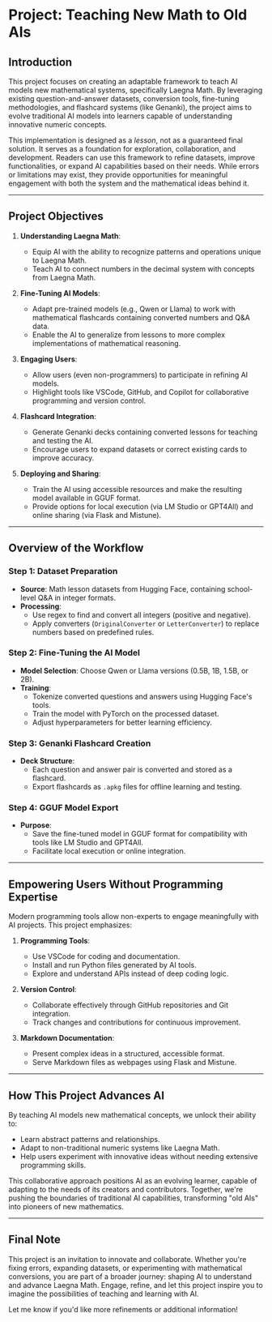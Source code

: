 # Project: Teaching New Math to Old AIs

## **Introduction**
This project focuses on creating an adaptable framework to teach AI models new mathematical systems, specifically Laegna Math. By leveraging existing question-and-answer datasets, conversion tools, fine-tuning methodologies, and flashcard systems (like Genanki), the project aims to evolve traditional AI models into learners capable of understanding innovative numeric concepts. 

This implementation is designed as a *lesson*, not as a guaranteed final solution. It serves as a foundation for exploration, collaboration, and development. Readers can use this framework to refine datasets, improve functionalities, or expand AI capabilities based on their needs. While errors or limitations may exist, they provide opportunities for meaningful engagement with both the system and the mathematical ideas behind it.

---

## **Project Objectives**
1. **Understanding Laegna Math**:
   - Equip AI with the ability to recognize patterns and operations unique to Laegna Math.
   - Teach AI to connect numbers in the decimal system with concepts from Laegna Math.

2. **Fine-Tuning AI Models**:
   - Adapt pre-trained models (e.g., Qwen or Llama) to work with mathematical flashcards containing converted numbers and Q&A data.
   - Enable the AI to generalize from lessons to more complex implementations of mathematical reasoning.

3. **Engaging Users**:
   - Allow users (even non-programmers) to participate in refining AI models.
   - Highlight tools like VSCode, GitHub, and Copilot for collaborative programming and version control.

4. **Flashcard Integration**:
   - Generate Genanki decks containing converted lessons for teaching and testing the AI.
   - Encourage users to expand datasets or correct existing cards to improve accuracy.

5. **Deploying and Sharing**:
   - Train the AI using accessible resources and make the resulting model available in GGUF format.
   - Provide options for local execution (via LM Studio or GPT4All) and online sharing (via Flask and Mistune).

---

## **Overview of the Workflow**
### Step 1: Dataset Preparation
- **Source**: Math lesson datasets from Hugging Face, containing school-level Q&A in integer formats.
- **Processing**:
  - Use regex to find and convert all integers (positive and negative).
  - Apply converters (`OriginalConverter` or `LetterConverter`) to replace numbers based on predefined rules.

### Step 2: Fine-Tuning the AI Model
- **Model Selection**: Choose Qwen or Llama versions (0.5B, 1B, 1.5B, or 2B).
- **Training**:
  - Tokenize converted questions and answers using Hugging Face's tools.
  - Train the model with PyTorch on the processed dataset.
  - Adjust hyperparameters for better learning efficiency.

### Step 3: Genanki Flashcard Creation
- **Deck Structure**:
  - Each question and answer pair is converted and stored as a flashcard.
  - Export flashcards as `.apkg` files for offline learning and testing.

### Step 4: GGUF Model Export
- **Purpose**:
  - Save the fine-tuned model in GGUF format for compatibility with tools like LM Studio and GPT4All.
  - Facilitate local execution or online integration.

---

## **Empowering Users Without Programming Expertise**
Modern programming tools allow non-experts to engage meaningfully with AI projects. This project emphasizes:
1. **Programming Tools**:
   - Use VSCode for coding and documentation.
   - Install and run Python files generated by AI tools.
   - Explore and understand APIs instead of deep coding logic.

2. **Version Control**:
   - Collaborate effectively through GitHub repositories and Git integration.
   - Track changes and contributions for continuous improvement.

3. **Markdown Documentation**:
   - Present complex ideas in a structured, accessible format.
   - Serve Markdown files as webpages using Flask and Mistune.

---

## **How This Project Advances AI**
By teaching AI models new mathematical concepts, we unlock their ability to:
- Learn abstract patterns and relationships.
- Adapt to non-traditional numeric systems like Laegna Math.
- Help users experiment with innovative ideas without needing extensive programming skills.

This collaborative approach positions AI as an evolving learner, capable of adapting to the needs of its creators and contributors. Together, we're pushing the boundaries of traditional AI capabilities, transforming "old AIs" into pioneers of new mathematics.

---

## **Final Note**
This project is an invitation to innovate and collaborate. Whether you're fixing errors, expanding datasets, or experimenting with mathematical conversions, you are part of a broader journey: shaping AI to understand and advance Laegna Math. Engage, refine, and let this project inspire you to imagine the possibilities of teaching and learning with AI.

Let me know if you'd like more refinements or additional information!

